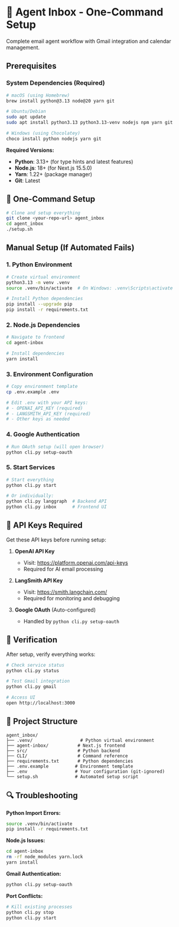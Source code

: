 # 🚀 Agent Inbox - One-Command Setup

Complete email agent workflow with Gmail integration and calendar management.

## Prerequisites

### System Dependencies (Required)

```bash
# macOS (using Homebrew)
brew install python@3.13 node@20 yarn git

# Ubuntu/Debian
sudo apt update
sudo apt install python3.13 python3.13-venv nodejs npm yarn git

# Windows (using Chocolatey)
choco install python nodejs yarn git
```

**Required Versions:**
- **Python**: 3.13+ (for type hints and latest features)
- **Node.js**: 18+ (for Next.js 15.5.0)
- **Yarn**: 1.22+ (package manager)
- **Git**: Latest

## 🎯 One-Command Setup

```bash
# Clone and setup everything
git clone <your-repo-url> agent_inbox
cd agent_inbox
./setup.sh
```

## Manual Setup (If Automated Fails)

### 1. Python Environment
```bash
# Create virtual environment
python3.13 -m venv .venv
source .venv/bin/activate  # On Windows: .venv\Scripts\activate

# Install Python dependencies
pip install --upgrade pip
pip install -r requirements.txt
```

### 2. Node.js Dependencies
```bash
# Navigate to frontend
cd agent-inbox

# Install dependencies
yarn install
```

### 3. Environment Configuration
```bash
# Copy environment template
cp .env.example .env

# Edit .env with your API keys:
# - OPENAI_API_KEY (required)
# - LANGSMITH_API_KEY (required)
# - Other keys as needed
```

### 4. Google Authentication
```bash
# Run OAuth setup (will open browser)
python cli.py setup-oauth
```

### 5. Start Services
```bash
# Start everything
python cli.py start

# Or individually:
python cli.py langgraph  # Backend API
python cli.py inbox      # Frontend UI
```

## 🔧 API Keys Required

Get these API keys before running setup:

1. **OpenAI API Key**
   - Visit: https://platform.openai.com/api-keys
   - Required for AI email processing

2. **LangSmith API Key**
   - Visit: https://smith.langchain.com/
   - Required for monitoring and debugging

3. **Google OAuth** (Auto-configured)
   - Handled by `python cli.py setup-oauth`

## 🚦 Verification

After setup, verify everything works:

```bash
# Check service status
python cli.py status

# Test Gmail integration
python cli.py gmail

# Access UI
open http://localhost:3000
```

## 📁 Project Structure

```
agent_inbox/
├── .venv/                  # Python virtual environment
├── agent-inbox/           # Next.js frontend
├── src/                   # Python backend
├── CLI/                   # Command reference
├── requirements.txt       # Python dependencies
├── .env.example          # Environment template
├── .env                  # Your configuration (git-ignored)
└── setup.sh              # Automated setup script
```

## 🔍 Troubleshooting

**Python Import Errors:**
```bash
source .venv/bin/activate
pip install -r requirements.txt
```

**Node.js Issues:**
```bash
cd agent-inbox
rm -rf node_modules yarn.lock
yarn install
```

**Gmail Authentication:**
```bash
python cli.py setup-oauth
```

**Port Conflicts:**
```bash
# Kill existing processes
python cli.py stop
python cli.py start
```
